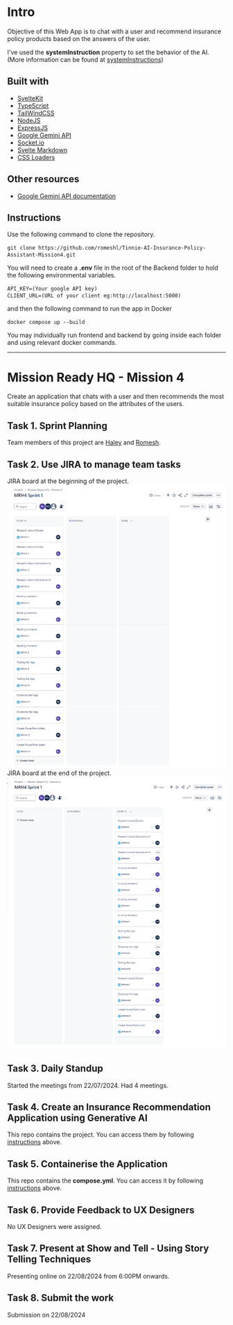 # Intro

Objective of this Web App is to chat with a user and recommend insurance policy products based on the answers of the user. 

I've used the **systemInstruction** property to set the behavior of the AI. (More information can be found at [systemInstructions](https://ai.google.dev/gemini-api/docs/system-instructions?lang=node))

## Built with 

* [SvelteKit](https://kit.svelte.dev/)
* [TypeScript](https://www.typescriptlang.org/)
* [TailWindCSS](https://tailwindcss.com/)
* [NodeJS](https://nodejs.org/en)
* [ExpressJS](https://nodejs.org/en)
* [Google Gemini API](https://aistudio.google.com/)
* [Socket.io](https://socket.io/)
* [Svelte Markdown](https://www.npmjs.com/package/svelte-markdown)
* [CSS Loaders](https://css-loaders.com/)

## Other resources
* [Google Gemini API documentation](https://ai.google.dev/gemini-api/docs)

## Instructions

Use the following command to clone the repository. 
``` 
git clone https://github.com/romeshl/Tinnie-AI-Insurance-Policy-Assistant-Mission4.git
```

You will need to create a **.env** file in the root of the Backend folder to hold the following environmental variables.

```
API_KEY=(Your google API key)
CLIENT_URL=(URL of your client eg:http://localhost:5000)
```

and then the following command to run the app in Docker
```
docker compose up --build
```
You may individually run frontend and backend by going inside each folder and using relevant docker commands. 

---

# Mission Ready HQ - Mission 4

Create an application that chats with a user and then recommends the most suitable insurance policy based on the attributes of the users. 

## Task 1. Sprint Planning
Team members of this project are [Haley](https://github.com/justhaylz) and [Romesh](https://github.com/romeshl).

## Task 2. Use JIRA to manage team tasks
JIRA board at the beginning of the project.
<br>
![screenshot](./JIRA-Board-start.png)
<br>
JIRA board at the end of the project.
<br>
![screenshot](./JIRA-Board-end.png)
<br>
## Task 3. Daily Standup
Started the meetings from 22/07/2024. Had 4 meetings.

## Task 4. Create an Insurance Recommendation Application using Generative AI

This repo contains the project. You can access them by following [instructions](#instructions) above.

## Task 5. Containerise the Application

This repo contains the **compose.yml**. You can access it by following [instructions](#instructions) above.

## Task 6. Provide Feedback to UX Designers

No UX Designers were assigned.

## Task 7. Present at Show and Tell - Using Story Telling Techniques

Presenting online on 22/08/2024 from 6:00PM onwards.

## Task 8. Submit the work

Submission on 22/08/2024